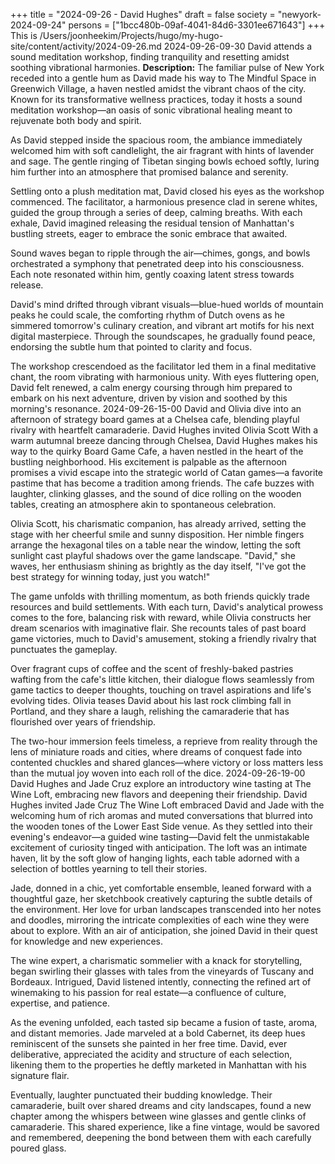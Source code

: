 +++
title = "2024-09-26 - David Hughes"
draft = false
society = "newyork-2024-09-24"
persons = ["1bcc480b-09af-4041-84d6-3301ee671643"]
+++
This is /Users/joonheekim/Projects/hugo/my-hugo-site/content/activity/2024-09-26.md
2024-09-26-09-30
David attends a sound meditation workshop, finding tranquility and resetting amidst soothing vibrational harmonies.
**Description:**
The familiar pulse of New York receded into a gentle hum as David made his way to The Mindful Space in Greenwich Village, a haven nestled amidst the vibrant chaos of the city. Known for its transformative wellness practices, today it hosts a sound meditation workshop—an oasis of sonic vibrational healing meant to rejuvenate both body and spirit.

As David stepped inside the spacious room, the ambiance immediately welcomed him with soft candlelight, the air fragrant with hints of lavender and sage. The gentle ringing of Tibetan singing bowls echoed softly, luring him further into an atmosphere that promised balance and serenity.

Settling onto a plush meditation mat, David closed his eyes as the workshop commenced. The facilitator, a harmonious presence clad in serene whites, guided the group through a series of deep, calming breaths. With each exhale, David imagined releasing the residual tension of Manhattan's bustling streets, eager to embrace the sonic embrace that awaited.

Sound waves began to ripple through the air—chimes, gongs, and bowls orchestrated a symphony that penetrated deep into his consciousness. Each note resonated within him, gently coaxing latent stress towards release.

David's mind drifted through vibrant visuals—blue-hued worlds of mountain peaks he could scale, the comforting rhythm of Dutch ovens as he simmered tomorrow's culinary creation, and vibrant art motifs for his next digital masterpiece. Through the soundscapes, he gradually found peace, endorsing the subtle hum that pointed to clarity and focus.

The workshop crescendoed as the facilitator led them in a final meditative chant, the room vibrating with harmonious unity. With eyes fluttering open, David felt renewed, a calm energy coursing through him prepared to embark on his next adventure, driven by vision and soothed by this morning's resonance.
2024-09-26-15-00
David and Olivia dive into an afternoon of strategy board games at a Chelsea cafe, blending playful rivalry with heartfelt camaraderie.
David Hughes invited Olivia Scott
With a warm autumnal breeze dancing through Chelsea, David Hughes makes his way to the quirky Board Game Cafe, a haven nestled in the heart of the bustling neighborhood. His excitement is palpable as the afternoon promises a vivid escape into the strategic world of Catan games—a favorite pastime that has become a tradition among friends. The cafe buzzes with laughter, clinking glasses, and the sound of dice rolling on the wooden tables, creating an atmosphere akin to spontaneous celebration.

Olivia Scott, his charismatic companion, has already arrived, setting the stage with her cheerful smile and sunny disposition. Her nimble fingers arrange the hexagonal tiles on a table near the window, letting the soft sunlight cast playful shadows over the game landscape. "David," she waves, her enthusiasm shining as brightly as the day itself, "I've got the best strategy for winning today, just you watch!" 

The game unfolds with thrilling momentum, as both friends quickly trade resources and build settlements. With each turn, David's analytical prowess comes to the fore, balancing risk with reward, while Olivia constructs her dream scenarios with imaginative flair. She recounts tales of past board game victories, much to David's amusement, stoking a friendly rivalry that punctuates the gameplay.

Over fragrant cups of coffee and the scent of freshly-baked pastries wafting from the cafe's little kitchen, their dialogue flows seamlessly from game tactics to deeper thoughts, touching on travel aspirations and life's evolving tides. Olivia teases David about his last rock climbing fall in Portland, and they share a laugh, relishing the camaraderie that has flourished over years of friendship.

The two-hour immersion feels timeless, a reprieve from reality through the lens of miniature roads and cities, where dreams of conquest fade into contented chuckles and shared glances—where victory or loss matters less than the mutual joy woven into each roll of the dice.
2024-09-26-19-00
David Hughes and Jade Cruz explore an introductory wine tasting at The Wine Loft, embracing new flavors and deepening their friendship.
David Hughes invited Jade Cruz
The Wine Loft embraced David and Jade with the welcoming hum of rich aromas and muted conversations that blurred into the wooden tones of the Lower East Side venue. As they settled into their evening's endeavor—a guided wine tasting—David felt the unmistakable excitement of curiosity tinged with anticipation. The loft was an intimate haven, lit by the soft glow of hanging lights, each table adorned with a selection of bottles yearning to tell their stories.

Jade, donned in a chic, yet comfortable ensemble, leaned forward with a thoughtful gaze, her sketchbook creatively capturing the subtle details of the environment. Her love for urban landscapes transcended into her notes and doodles, mirroring the intricate complexities of each wine they were about to explore. With an air of anticipation, she joined David in their quest for knowledge and new experiences. 

The wine expert, a charismatic sommelier with a knack for storytelling, began swirling their glasses with tales from the vineyards of Tuscany and Bordeaux. Intrigued, David listened intently, connecting the refined art of winemaking to his passion for real estate—a confluence of culture, expertise, and patience.

As the evening unfolded, each tasted sip became a fusion of taste, aroma, and distant memories. Jade marveled at a bold Cabernet, its deep hues reminiscent of the sunsets she painted in her free time. David, ever deliberative, appreciated the acidity and structure of each selection, likening them to the properties he deftly marketed in Manhattan with his signature flair.

Eventually, laughter punctuated their budding knowledge. Their camaraderie, built over shared dreams and city landscapes, found a new chapter among the whispers between wine glasses and gentle clinks of camaraderie. This shared experience, like a fine vintage, would be savored and remembered, deepening the bond between them with each carefully poured glass.
